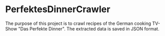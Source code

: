 # PerfektesDinnerCrawler
The purpose of this project is to crawl recipes of the German cooking TV-Show "Das Perfekte Dinner". The extracted data is saved in JSON format.
